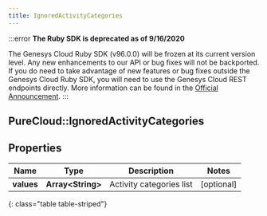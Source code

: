 ```yaml
---
title: IgnoredActivityCategories
---
```


:::error
**The Ruby SDK is deprecated as of 9/16/2020**

The Genesys Cloud Ruby SDK (v96.0.0) will be frozen at its current version level. Any new enhancements to our API or bug fixes will not be backported. If you do need to take advantage of new features or bug fixes outside the Genesys Cloud Ruby SDK, you will need to use the Genesys Cloud REST endpoints directly. More information can be found in the [Official Announcement](https://developer.mypurecloud.com/forum/t/announcement-genesys-cloud-ruby-sdk-end-of-life/8850).
:::


## PureCloud::IgnoredActivityCategories

## Properties

|Name | Type | Description | Notes|
|------------ | ------------- | ------------- | -------------|
| **values** | **Array&lt;String&gt;** | Activity categories list | [optional] |
{: class="table table-striped"}


